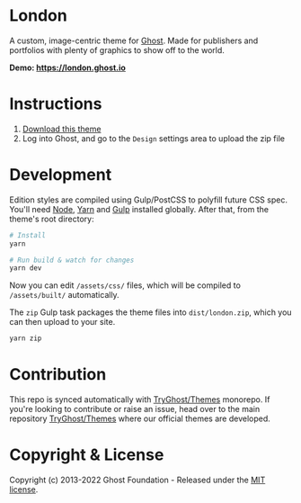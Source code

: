 # London

A custom, image-centric theme for [Ghost](https://github.com/TryGhost/Ghost). Made for publishers and portfolios with plenty of graphics to show off to the world.

**Demo: https://london.ghost.io**

# Instructions

1. [Download this theme](https://github.com/TryGhost/London/archive/main.zip)
2. Log into Ghost, and go to the `Design` settings area to upload the zip file

# Development

Edition styles are compiled using Gulp/PostCSS to polyfill future CSS spec. You'll need [Node](https://nodejs.org/), [Yarn](https://yarnpkg.com/) and [Gulp](https://gulpjs.com) installed globally. After that, from the theme's root directory:

```bash
# Install
yarn

# Run build & watch for changes
yarn dev
```

Now you can edit `/assets/css/` files, which will be compiled to `/assets/built/` automatically.

The `zip` Gulp task packages the theme files into `dist/london.zip`, which you can then upload to your site.

```bash
yarn zip
```

# Contribution

This repo is synced automatically with [TryGhost/Themes](https://github.com/TryGhost/Themes) monorepo. If you're looking to contribute or raise an issue, head over to the main repository [TryGhost/Themes](https://github.com/TryGhost/Themes) where our official themes are developed.

# Copyright & License

Copyright (c) 2013-2022 Ghost Foundation - Released under the [MIT license](LICENSE).
